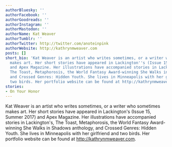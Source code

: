 ```yaml
---
authorBluesky: ''
authorFacebook: ''
authorGoodreads: ''
authorInstagram: ''
authorMastodon: ''
authorName: Kat Weaver
authorTumblr: ''
authorTwitter: http://twitter.com/anoteinpink
authorWebsite: http://kathrynmweaver.com
posts: []
short_bio: 'Kat Weaver is an artist who writes sometimes, or a writer who sometimes
  makes art. Her short stories have appeared in Lackington''s (Issue 15, Summer 2017)
  and Apex Magazine. Her illustrations have accompanied stories in Lackington''s,
  The Toast, Metaphorosis, the World Fantasy Award-winning She Walks in Shadows anthology,
  and Crossed Genres: Hidden Youth. She lives in Minneapolis with her girlfriend and
  two birds. Her portfolio website can be found at http://kathrynmweaver.com.'
stories:
- On Your Honor
---
```


Kat Weaver is an artist who writes sometimes, or a writer who sometimes makes art. Her short stories have appeared in Lackington's (Issue 15, Summer 2017) and Apex Magazine. Her illustrations have accompanied stories in Lackington's, The Toast, Metaphorosis, the World Fantasy Award-winning She Walks in Shadows anthology, and Crossed Genres: Hidden Youth. She lives in Minneapolis with her girlfriend and two birds. Her portfolio website can be found at http://kathrynmweaver.com.